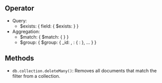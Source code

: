 Operator
--------
+ Query:
    - $exists: { field: { $exists: <boolean> } }
+ Aggregation:
    - $match: { $match: { <query> } }
    - $group: { $group: { \_id: <expression>, <field1>: { <accumulator1> : <expression1> }, ... } }

Methods
-------
- `db.collection.deleteMany()`: Removes all documents that match the filter from a collection.
